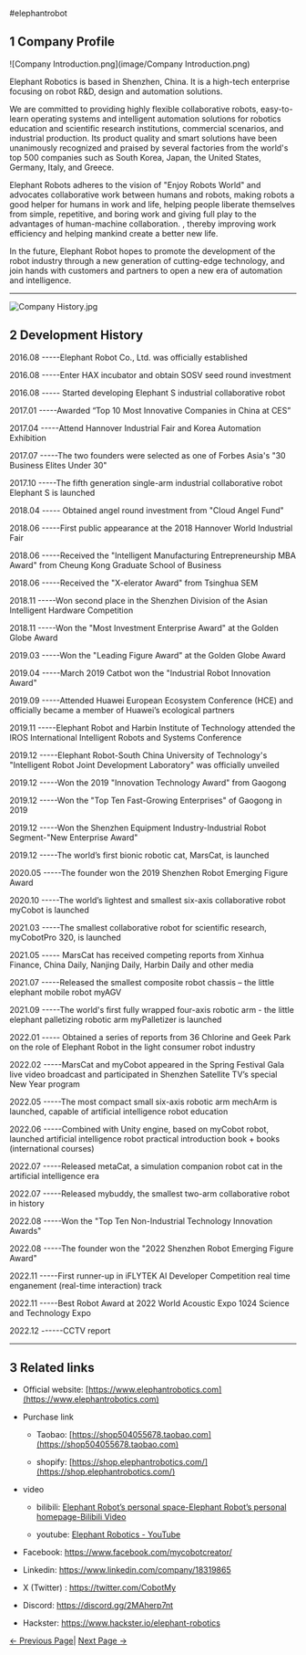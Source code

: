 #elephantrobot

## 1 Company Profile

![Company Introduction.png](image/Company Introduction.png)

Elephant Robotics is based in Shenzhen, China. It is a high-tech enterprise focusing on robot R&D, design and automation solutions.

We are committed to providing highly flexible collaborative robots, easy-to-learn operating systems and intelligent automation solutions for robotics education and scientific research institutions, commercial scenarios, and industrial production. Its product quality and smart solutions have been unanimously recognized and praised by several factories from the world's top 500 companies such as South Korea, Japan, the United States, Germany, Italy, and Greece.

Elephant Robots adheres to the vision of "Enjoy Robots World" and advocates collaborative work between humans and robots, making robots a good helper for humans in work and life, helping people liberate themselves from simple, repetitive, and boring work and giving full play to the advantages of human-machine collaboration. , thereby improving work efficiency and helping mankind create a better new life.

In the future, Elephant Robot hopes to promote the development of the robot industry through a new generation of cutting-edge technology, and join hands with customers and partners to open a new era of automation and intelligence.

---
![Company History.jpg](./image/公司历程.jpg)

## 2 Development History

2016.08 -----Elephant Robot Co., Ltd. was officially established

2016.08 -----Enter HAX incubator and obtain SOSV seed round investment

2016.08 ----- Started developing Elephant S industrial collaborative robot

2017.01 -----Awarded “Top 10 Most Innovative Companies in China at CES”

2017.04 -----Attend Hannover Industrial Fair and Korea Automation Exhibition

2017.07 -----The two founders were selected as one of Forbes Asia's "30 Business Elites Under 30"

2017.10 -----The fifth generation single-arm industrial collaborative robot Elephant S is launched

2018.04 ----- Obtained angel round investment from "Cloud Angel Fund"

2018.06 -----First public appearance at the 2018 Hannover World Industrial Fair

2018.06 -----Received the "Intelligent Manufacturing Entrepreneurship MBA Award" from Cheung Kong Graduate School of Business

2018.06 -----Received the "X-elerator Award" from Tsinghua SEM

2018.11 -----Won second place in the Shenzhen Division of the Asian Intelligent Hardware Competition

2018.11 -----Won the "Most Investment Enterprise Award" at the Golden Globe Award

2019.03 -----Won the "Leading Figure Award" at the Golden Globe Award

2019.04 -----March 2019 Catbot won the "Industrial Robot Innovation Award"

2019.09 -----Attended Huawei European Ecosystem Conference (HCE) and officially became a member of Huawei’s ecological partners

2019.11 -----Elephant Robot and Harbin Institute of Technology attended the IROS International Intelligent Robots and Systems Conference

2019.12 -----Elephant Robot-South China University of Technology's "Intelligent Robot Joint Development Laboratory" was officially unveiled

2019.12 -----Won the 2019 "Innovation Technology Award" from Gaogong

2019.12 -----Won the "Top Ten Fast-Growing Enterprises" of Gaogong in 2019

2019.12 -----Won the Shenzhen Equipment Industry-Industrial Robot Segment-"New Enterprise Award"

2019.12 -----The world’s first bionic robotic cat, MarsCat, is launched

2020.05 -----The founder won the 2019 Shenzhen Robot Emerging Figure Award

2020.10 -----The world’s lightest and smallest six-axis collaborative robot myCobot is launched

2021.03 -----The smallest collaborative robot for scientific research, myCobotPro 320, is launched

2021.05 ----- MarsCat has received competing reports from Xinhua Finance, China Daily, Nanjing Daily, Harbin Daily and other media

2021.07 -----Released the smallest composite robot chassis – the little elephant mobile robot myAGV

2021.09 -----The world's first fully wrapped four-axis robotic arm - the little elephant palletizing robotic arm myPalletizer is launched

2022.01 ----- Obtained a series of reports from 36 Chlorine and Geek Park on the role of Elephant Robot in the light consumer robot industry

2022.02 -----MarsCat and myCobot appeared in the Spring Festival Gala live video broadcast and participated in Shenzhen Satellite TV’s special New Year program

2022.05 -----The most compact small six-axis robotic arm mechArm is launched, capable of artificial intelligence robot education

2022.06 -----Combined with Unity engine, based on myCobot robot, launched artificial intelligence robot practical introduction book + books (international courses)

2022.07 -----Released metaCat, a simulation companion robot cat in the artificial intelligence era

2022.07 -----Released mybuddy, the smallest two-arm collaborative robot in history

2022.08 -----Won the "Top Ten Non-Industrial Technology Innovation Awards"

2022.08 -----The founder won the "2022 Shenzhen Robot Emerging Figure Award"

2022.11 -----First runner-up in iFLYTEK AI Developer Competition real time enganement (real-time interaction) track

2022.11 -----Best Robot Award at 2022 World Acoustic Expo 1024 Science and Technology Expo

2022.12 ------CCTV report

---

## 3 Related links

- Official website: [https://www.elephantrobotics.com](https://www.elephantrobotics.com)

- Purchase link
  
   - Taobao: [https://shop504055678.taobao.com](https://shop504055678.taobao.com)
  
   - shopify: [https://shop.elephantrobotics.com/](https://shop.elephantrobotics.com/)

- video
  
   - bilibili: [Elephant Robot’s personal space-Elephant Robot’s personal homepage-Bilibili Video](https://space.bilibili.com/2126215657)
  
   - youtube: [Elephant Robotics - YouTube](https://www.youtube.com/c/Elephantrobotics)

- Facebook: https://www.facebook.com/mycobotcreator/

- Linkedin: https://www.linkedin.com/company/18319865

- X (Twitter) : https://twitter.com/CobotMy

- Discord: https://discord.gg/2MAherp7nt

- Hackster: https://www.hackster.io/elephant-robotics

[← Previous Page](./9-AboutUs.md)| [Next Page →](./9.2-contact.md)